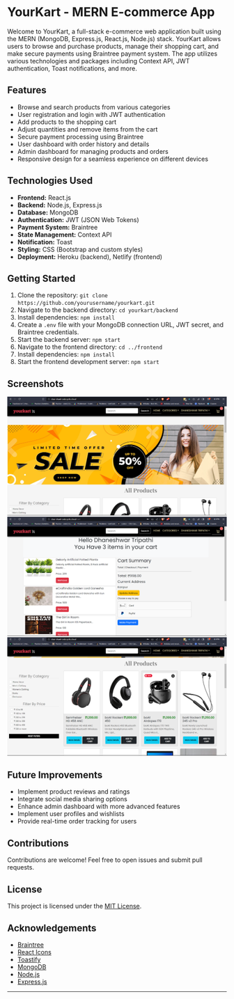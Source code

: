 # YourKart - MERN E-commerce App

Welcome to YourKart, a full-stack e-commerce web application built using the MERN (MongoDB, Express.js, React.js, Node.js) stack. YourKart allows users to browse and purchase products, manage their shopping cart, and make secure payments using Braintree payment system. The app utilizes various technologies and packages including Context API, JWT authentication, Toast notifications, and more.

## Features

- Browse and search products from various categories
- User registration and login with JWT authentication
- Add products to the shopping cart
- Adjust quantities and remove items from the cart
- Secure payment processing using Braintree
- User dashboard with order history and details
- Admin dashboard for managing products and orders
- Responsive design for a seamless experience on different devices

## Technologies Used

- **Frontend:** React.js
- **Backend:** Node.js, Express.js
- **Database:** MongoDB
- **Authentication:** JWT (JSON Web Tokens)
- **Payment System:** Braintree
- **State Management:** Context API
- **Notification:** Toast
- **Styling:** CSS (Bootstrap and custom styles)
- **Deployment:** Heroku (backend), Netlify (frontend)

## Getting Started

1. Clone the repository: `git clone https://github.com/yourusername/yourkart.git`
2. Navigate to the backend directory: `cd yourkart/backend`
3. Install dependencies: `npm install`
4. Create a `.env` file with your MongoDB connection URL, JWT secret, and Braintree credentials.
5. Start the backend server: `npm start`
6. Navigate to the frontend directory: `cd ../frontend`
7. Install dependencies: `npm install`
8. Start the frontend development server: `npm start`

## Screenshots
![Screenshot 1](/screenshots/Screenshot1.png)
![Screenshot 1](/screenshots/ScreenshotCart.png)
![Screenshot 1](/screenshots/ScreenshotProducts.png)

## Future Improvements

- Implement product reviews and ratings
- Integrate social media sharing options
- Enhance admin dashboard with more advanced features
- Implement user profiles and wishlists
- Provide real-time order tracking for users

## Contributions

Contributions are welcome! Feel free to open issues and submit pull requests.

## License

This project is licensed under the [MIT License](LICENSE).

## Acknowledgements

- [Braintree](https://www.braintreegateway.com/)
- [React Icons](https://react-icons.github.io/react-icons/)
- [Toastify](https://fkhadra.github.io/react-toastify/)
- [MongoDB](https://www.mongodb.com/)
- [Node.js](https://nodejs.org/)
- [Express.js](https://expressjs.com/)

---
